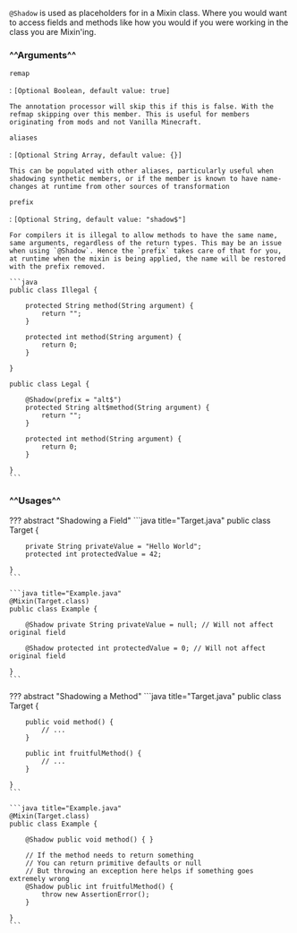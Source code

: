 `@Shadow` is used as placeholders for in a Mixin class. Where you would want to access fields and methods like how you would if you were working in the class you are Mixin'ing.

### ^^Arguments^^
`remap`

:   `[Optional Boolean, default value: true]`

    The annotation processor will skip this if this is false. With the refmap skipping over this member. This is useful for members originating from mods and not Vanilla Minecraft.

`aliases`

:   `[Optional String Array, default value: {}]`

    This can be populated with other aliases, particularly useful when shadowing synthetic members, or if the member is known to have name-changes at runtime from other sources of transformation

`prefix`

:   `[Optional String, default value: "shadow$"]`

    For compilers it is illegal to allow methods to have the same name, same arguments, regardless of the return types. This may be an issue when using `@Shadow`. Hence the `prefix` takes care of that for you, at runtime when the mixin is being applied, the name will be restored with the prefix removed.

    ```java
    public class Illegal {

        protected String method(String argument) {
            return "";
        }

        protected int method(String argument) {
            return 0;
        }

    }

    public class Legal {

        @Shadow(prefix = "alt$")
        protected String alt$method(String argument) {
            return "";
        }

        protected int method(String argument) {
            return 0;
        }

    }
    ```

### ^^Usages^^

??? abstract "Shadowing a Field"
    ```java title="Target.java"
    public class Target {

        private String privateValue = "Hello World";
        protected int protectedValue = 42;

    }
    ```

    ```java title="Example.java"
    @Mixin(Target.class)
    public class Example {

        @Shadow private String privateValue = null; // Will not affect original field

        @Shadow protected int protectedValue = 0; // Will not affect original field

    }
    ```

??? abstract "Shadowing a Method"
    ```java title="Target.java"
    public class Target {

        public void method() {
            // ...
        }

        public int fruitfulMethod() {
            // ...
        }

    }
    ```

    ```java title="Example.java"
    @Mixin(Target.class)
    public class Example {

        @Shadow public void method() { }

        // If the method needs to return something
        // You can return primitive defaults or null
        // But throwing an exception here helps if something goes extremely wrong
        @Shadow public int fruitfulMethod() {
            throw new AssertionError(); 
        }

    }
    ```
